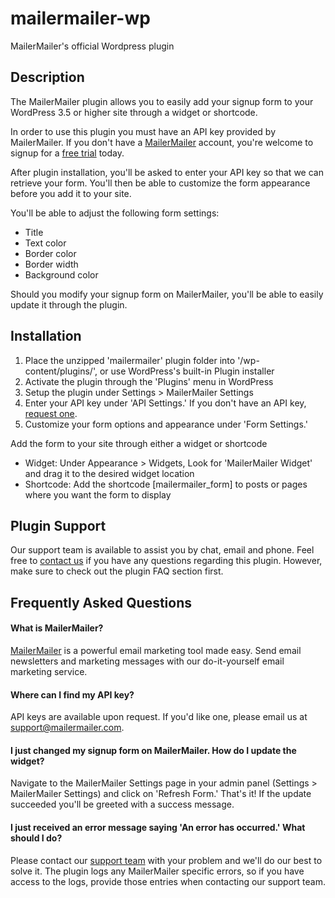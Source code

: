 # mailermailer-wp

MailerMailer's official Wordpress plugin

## Description

The MailerMailer plugin allows you to easily add your signup form to your WordPress 3.5 or higher site through a widget or shortcode.

In order to use this plugin you must have an API key provided by MailerMailer. If you don't have a 
[MailerMailer](http://www.mailermailer.com/index.rwp) account, you're welcome to signup for a [free trial](https://www.mailermailer.com/signup.rwp) today.

After plugin installation, you'll be asked to enter your API key so that we can retrieve your form. You'll then be able to customize the form appearance before you add it to your site. 

You'll be able to adjust the following form settings:
* Title
* Text color
* Border color
* Border width
* Background color

Should you modify your signup form on MailerMailer, you'll be able to easily update it through the plugin.

## Installation

1. Place the unzipped 'mailermailer' plugin folder into '/wp-content/plugins/', or use WordPress's built-in Plugin installer
2. Activate the plugin through the 'Plugins' menu in WordPress
3. Setup the plugin under Settings > MailerMailer Settings
4. Enter your API key under 'API Settings.' If you don't have an API key, [request one](http://www.mailermailer.com/api/getting-started/index.rwp).
5. Customize your form options and appearance under 'Form Settings.'

Add the form to your site through either a widget or shortcode
* Widget: Under Appearance > Widgets, Look for 'MailerMailer Widget' and drag it to the desired widget location
* Shortcode: Add the shortcode [mailermailer_form] to posts or pages where you want the form to display

## Plugin Support
Our support team is available to assist you by chat, email and phone. Feel free to [contact us](http://www.mailermailer.com/support/index.rwp)
if you have any questions regarding this plugin. However, make sure to check out the plugin FAQ section first.

## Frequently Asked Questions

#### What is MailerMailer?

[MailerMailer](http://www.mailermailer.com/features/index.rwp) is a powerful email marketing tool made easy. 
Send email newsletters and marketing messages with our do-it-yourself email marketing service.

#### Where can I find my API key?

API keys are available upon request. If you'd like one, please email us at support@mailermailer.com.

#### I just changed my signup form on MailerMailer. How do I update the widget?

Navigate to the MailerMailer Settings page in your admin panel (Settings > MailerMailer Settings) and click
on 'Refresh Form.' That's it! If the update succeeded you'll be greeted with a success message.

#### I just received an error message saying 'An error has occurred.' What should I do?

Please contact our [support team](http://www.mailermailer.com/support/index.rwp) with your problem and we'll do our best to solve it.
The plugin logs any MailerMailer specific errors, so if you have access to the logs, provide those entries when contacting our support team.
